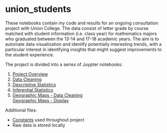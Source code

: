 # union_students
These notebooks contain my code and results for an ongoing consultation project with Union College. The data consist of letter
grade by course matched with student information (i.e. class year) for mathematics majors who graduated between the 13-14 and 17-18
academic years. The aim is to automate data visualization and identify potentially interesting trends, with a particular interest
in identifying insights that might suggest improvements to the student experience.

The project is divided into a series of Juypter notebooks:
1. [Project Overview](http://nbviewer.jupyter.org/github/pmgasper/union_students/blob/master/nb01_overview.ipynb)
2. [Data Cleaning](nb02_cleaning.ipynb)
3. [Descriptive Statistics](nb03_descriptive_stats.ipynb)
4. [Inferential Statistics](nb04_hypothesis_testing.ipynb)
5. [Geographic Maps - Data Cleaning](nb05a_map_data.ipynb)<br>
   [Geographic Maps - Display](nb05b_map_display.ipynb)

Additional files:
* [Constants](union_constants.py) used throughout project 
* Raw data is stored locally
